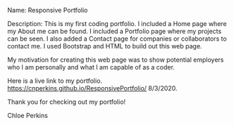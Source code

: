 Name: Responsive Portfolio

Description: This is my first coding portfolio. I included a Home page where my About me can be found. I included a Portfolio page where my projects can be seen. I also added a Contact page for companies or collaborators to contact me. I used Bootstrap and HTML to build out this web page.

My motivation for creating this web page was to show potential employers who I am personally and what I am capable of as a coder.

Here is a live link to my portfolio. https://cnperkins.github.io/ResponsivePortfolio/ 8/3/2020.

Thank you for checking out my portfolio!

Chloe Perkins